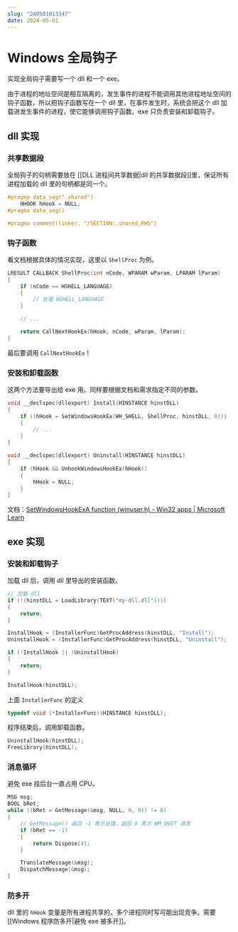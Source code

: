 ```yaml
---
slug: "240501013347"
date: 2024-05-01
---
```


# Windows 全局钩子


实现全局钩子需要写一个 dll 和一个 exe。

由于进程的地址空间是相互隔离的，发生事件的进程不能调用其他进程地址空间的钩子函数，所以把钩子函数写在一个 dll 里，在事件发生时，系统会把这个 dll 加载进发生事件的进程，使它能够调用钩子函数。exe 只负责安装和卸载钩子。


## dll 实现


### 共享数据段

全局钩子的句柄需要放在 [[DLL 进程间共享数据|dll 的共享数据段]]里，保证所有进程加载的 dll 里的句柄都是同一个。

``` c
#pragma data_seg(".shared")
    HHOOK hHook = NULL;
#pragma data_seg()

#pragma comment(linker, "/SECTION:.shared,RWS")
```

### 钩子函数

看文档根据具体的情况实现，这里以 `ShellProc` 为例。

``` c
LRESULT CALLBACK ShellProc(int nCode, WPARAM wParam, LPARAM lParam)
{
    if (nCode == HSHELL_LANGUAGE)
    {
        // 处理 HSHELL_LANGUAGE
    }

    // ...

    return CallNextHookEx(hHook, nCode, wParam, lParam);
}
```

最后要调用 ` CallNextHookEx `！

### 安装和卸载函数

这两个方法要导出给 exe 用。同样要根据文档和需求指定不同的参数。

``` c
void __declspec(dllexport) Install(HINSTANCE hinstDLL)
{
    if ((hHook = SetWindowsHookEx(WH_SHELL, ShellProc, hinstDLL, 0)))
    {
        // ...
    }
}

void __declspec(dllexport) Uninstall(HINSTANCE hinstDLL)
{
    if (hHook && UnhookWindowsHookEx(hHook))
    {
        hHook = NULL;
    }
}
```


文档：[SetWindowsHookExA function (winuser.h) - Win32 apps | Microsoft Learn](https://learn.microsoft.com/en-us/windows/win32/api/winuser/nf-winuser-setwindowshookexa)



## exe 实现


### 安装和卸载钩子

加载 dll 后，调用 dll 里导出的安装函数。

``` c
// 加载 dll
if (!(hinstDLL = LoadLibrary(TEXT("my-dll.dll"))))
{
    return;
}

InstallHook = (InstallerFunc)GetProcAddress(hinstDLL, "Install");
UninstallHook = (InstallerFunc)GetProcAddress(hinstDLL, "Uninstall");

if (!InstallHook || !UninstallHook)
{
    return;
}

InstallHook(hinstDLL);
```


上面 `InstallerFunc` 的定义

``` c
typedef void (*InstallerFunc)(HINSTANCE hinstDLL);
```


程序结束后，调用卸载函数。


``` c
UninstallHook(hinstDLL);
FreeLibrary(hinstDLL);
```

### 消息循环

避免 exe 挂后台一直占用 CPU。

``` c
MSG msg;
BOOL bRet;
while ((bRet = GetMessage(&msg, NULL, 0, 0)) != 0)
{
    // GetMessage() 返回 -1 表示出错，返回 0 表示 WM_QUIT 消息
    if (bRet == -1)
    {
        return Dispose(4);
    }

    TranslateMessage(&msg);
    DispatchMessage(&msg);
}
```

### 防多开

dll 里的 `hHook` 变量是所有进程共享的，多个进程同时写可能出现竞争。需要 [[Windows 程序防多开|避免 exe 被多开]]。



